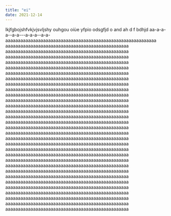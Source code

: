 ```yaml
---
title: "ei"
date: 2021-12-14
---
```

lkjfgbojshfvkjvjsvljshy ouhgou oiùe yfpio odsgfjd o and ah d f bdhjd aa-a-a-a--a-a---a-a-a--a-a-aaaaaaaaaaaaaaaaaaaaaaaaaaaaaaaaaaaaaaaaaaaaaaaaaaaaaaaaaaaa
aaaaaaaaaaaaaaaaaaaaaaaaaaaaaaaaaaaaaaaaaaaaaaaaa
aaaaaaaaaaaaaaaaaaaaaaaaaaaaaaaaaaaaaaaaaaaaaaaaa
aaaaaaaaaaaaaaaaaaaaaaaaaaaaaaaaaaaaaaaaaaaaaaaaa
aaaaaaaaaaaaaaaaaaaaaaaaaaaaaaaaaaaaaaaaaaaaaaaaa
aaaaaaaaaaaaaaaaaaaaaaaaaaaaaaaaaaaaaaaaaaaaaaaaa
aaaaaaaaaaaaaaaaaaaaaaaaaaaaaaaaaaaaaaaaaaaaaaaaa
aaaaaaaaaaaaaaaaaaaaaaaaaaaaaaaaaaaaaaaaaaaaaaaaa
aaaaaaaaaaaaaaaaaaaaaaaaaaaaaaaaaaaaaaaaaaaaaaaaa
aaaaaaaaaaaaaaaaaaaaaaaaaaaaaaaaaaaaaaaaaaaaaaaaa
aaaaaaaaaaaaaaaaaaaaaaaaaaaaaaaaaaaaaaaaaaaaaaaaa
aaaaaaaaaaaaaaaaaaaaaaaaaaaaaaaaaaaaaaaaaaaaaaaaa
aaaaaaaaaaaaaaaaaaaaaaaaaaaaaaaaaaaaaaaaaaaaaaaaa
aaaaaaaaaaaaaaaaaaaaaaaaaaaaaaaaaaaaaaaaaaaaaaaaa
aaaaaaaaaaaaaaaaaaaaaaaaaaaaaaaaaaaaaaaaaaaaaaaaa
aaaaaaaaaaaaaaaaaaaaaaaaaaaaaaaaaaaaaaaaaaaaaaaaa
aaaaaaaaaaaaaaaaaaaaaaaaaaaaaaaaaaaaaaaaaaaaaaaaa
aaaaaaaaaaaaaaaaaaaaaaaaaaaaaaaaaaaaaaaaaaaaaaaaa
aaaaaaaaaaaaaaaaaaaaaaaaaaaaaaaaaaaaaaaaaaaaaaaaa
aaaaaaaaaaaaaaaaaaaaaaaaaaaaaaaaaaaaaaaaaaaaaaaaa
aaaaaaaaaaaaaaaaaaaaaaaaaaaaaaaaaaaaaaaaaaaaaaaaa
aaaaaaaaaaaaaaaaaaaaaaaaaaaaaaaaaaaaaaaaaaaaaaaaa
aaaaaaaaaaaaaaaaaaaaaaaaaaaaaaaaaaaaaaaaaaaaaaaaa
aaaaaaaaaaaaaaaaaaaaaaaaaaaaaaaaaaaaaaaaaaaaaaaaa
aaaaaaaaaaaaaaaaaaaaaaaaaaaaaaaaaaaaaaaaaaaaaaaaa
aaaaaaaaaaaaaaaaaaaaaaaaaaaaaaaaaaaaaaaaaaaaaaaaa
aaaaaaaaaaaaaaaaaaaaaaaaaaaaaaaaaaaaaaaaaaaaaaaaa
aaaaaaaaaaaaaaaaaaaaaaaaaaaaaaaaaaaaaaaaaaaaaaaaa
aaaaaaaaaaaaaaaaaaaaaaaaaaaaaaaaaaaaaaaaaaaaaaaaa
aaaaaaaaaaaaaaaaaaaaaaaaaaaaaaaaaaaaaaaaaaaaaaaaa
aaaaaaaaaaaaaaaaaaaaaaaaaaaaaaaaaaaaaaaaaaaaaaaaa
aaaaaaaaaaaaaaaaaaaaaaaaaaaaaaaaaaaaaaaaaaaaaaaaa
